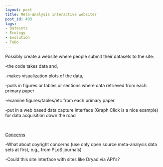 ```yaml
---
layout: post
title: Meta-analysis interactive website?
post_id: 493
tags: 
- Datasets
- Ecology
- Evolution
- ToDo
---
```


Possibly create a website where people submit their datasets to the site:

-the code takes data and,

-makes visualization plots of the data,

-pulls in figures or tables or sections where data retrieved from each primary paper

-examine figures/tables/etc from each primary paper

-put in a web based data capture interface (Graph Click is a nice example) for data acquisition down the road

&nbsp;

<span style="text-decoration:underline;">Concerns</span>

-What about coyright concerns (use only open source meta-analysis data sets at first, e.g., from PLoS journals)

-Could this site interface with sites like Dryad via API's?